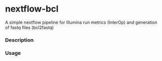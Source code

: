 # nextflow-bcl
A simple nextflow pipeline for Illumina run metrics (InterOp) and generation of fastq files (bcl2fastq)

### Description

### Usage


